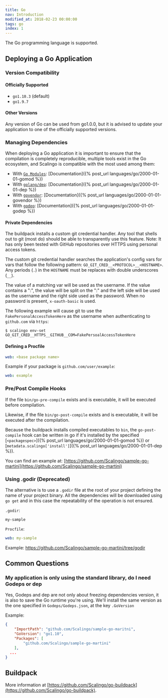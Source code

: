 ```yaml
---
title: Go
nav: Introduction
modified_at: 2018-02-23 00:00:00
tags: go
index: 1
---
```


The Go programming language is supported.

## Deploying a Go Application

### Version Compatibility

#### Officially Supported

* `go1.10.3` (default)
* `go1.9.7`

#### Other Versions

Any version of Go can be used from go1.0.0, but it is advised to update your
application to one of the officially supported versions.

### Managing Dependencies

When deploying a Go application it is important to ensure that the compilation
is completely reproducible, multiple tools exist in the Go ecosystem, and
Scalingo is compatible with the most used among them:

* With [`Go Modules`](https://github.com/golang/go/wiki/Modules): [Documentation]({% post_url languages/go/2000-01-01-gomod %})
* With [`golang/dep`](https://github.com/golang/dep): [Documentation]({% post_url languages/go/2000-01-01-dep %})
* With [`govendor`](https://github.com/kardianos/govendor): [Documentation]({% post_url languages/go/2000-01-01-govendor %})
* With [`godep`](https://github.com/tools/godep): [Documentation]({% post_url languages/go/2000-01-01-godep %})

#### Private Dependencies

The buildpack installs a custom git credential handler. Any tool that shells out
to git (most do) should be able to transparently use this feature. Note: It has
only been tested with GitHub repositories over HTTPS using personal access
tokens.

The custom git credential handler searches the application's config vars for
vars that follow the following pattern: `GO_GIT_CRED__<PROTOCOL>__<HOSTNAME>`.
Any periods (`.`) in the `HOSTNAME` must be replaces with double underscores
(`__`).

The value of a matching var will be used as the username. If the value contains
a ":", the value will be split on the ":" and the left side will be used as the
username and the right side used as the password. When no password is present,
`x-oauth-basic` is used.

The following example will cause git to use the `FakePersonalAccessTokenHere` as
the username when authenticating to `github.com` via `https`:

```console
$ scalingo env-set GO_GIT_CRED__HTTPS__GITHUB__COM=FakePersoalAccessTokenHere
```

#### Defining a Procfile

```yaml
web: <base package name>
```

Example if your package is `github.com/user/example`:

```yaml
web: example
```

### Pre/Post Compile Hooks

If the file `bin/go-pre-compile` exists and is executable, it will be executed before compilation.

Likewise, if the file `bin/go-post-compile` exists and is executable, it will be executed after the compilation.

Because the buildpack installs compiled executables to `bin`, the
`go-post-compile` hook can be written in go if it's installed by the specified
[`<packagespec>`]({% post_url languages/go/2000-01-01-gomod %}) or [`metadata.scalingo['install']`]({% post_url languages/go/2000-01-01-dep %}).

You can find an example at: [https://github.com/Scalingo/sample-go-martini](https://github.com/Scalingo/sample-go-martini)

### Using .godir (Deprecated)

The alternative is to use a `.godir` file at the root of your project
defining the name of your project binary. All the dependencies will be
downloaded using `go get` and in this case the repeatability of the
operation is not ensured.

`.godir`:

```text
my-sample
```

`Procfile`:

```yaml
web: my-sample
```

Example: https://github.com/Scalingo/sample-go-martini/tree/godir

## Common Questions

### My application is only using the standard library, do I need Godeps or dep

Yes, Godeps and dep are not only about freezing dependencies version, it is
also to save the Go runtime you're using. We'll install the same version as the
one specified in `Godeps/Godeps.json`, at the key `.GoVersion`

Example:

```json
{
	"ImportPath": "github.com/Scalingo/sample-go-maritni",
	"GoVersion": "go1.10",
	"Packages": [
		"github.com/Scalingo/sample-go-martini"
	],
  ...
}
```

## Buildpack

More information at [https://github.com/Scalingo/go-buildpack](https://github.com/Scalingo/go-buildpack).
